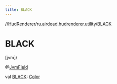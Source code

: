 ```yaml
---
title: BLACK
---
```

//[HudRenderer](../../index.html)/[ru.airdead.hudrenderer.utility](index.html)/[BLACK](-b-l-a-c-k.html)



# BLACK



[jvm]\




@[JvmField](https://kotlinlang.org/api/latest/jvm/stdlib/kotlin.jvm/-jvm-field/index.html)



val [BLACK](-b-l-a-c-k.html): [Color](-color/index.html)




